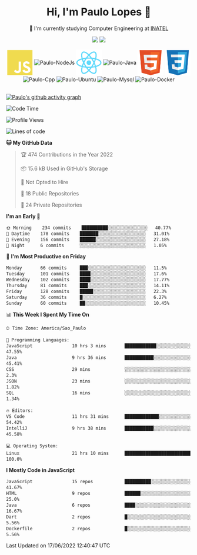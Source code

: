 <div>
  <h1 align="center" > Hi, I'm Paulo Lopes 👋 </h1>
  <p align="center" >🔭 I'm currently studying Computer Engineering at <a href="https://inatel.br/home/" target="_blank">INATEL</a>
  
  </p>
  <div align="center"> 
  <a href="https://www.instagram.com/paulotc1999/" target="_blank"><img src="https://img.shields.io/badge/-Instagram-%23E4405F?style=for-the-badge&logo=instagram&logoColor=white" target="_blank"></a>
  <a href="https://www.linkedin.com/in/paulotc1999/" target="_blank"><img src="https://img.shields.io/badge/-LinkedIn-%230077B5?style=for-the-badge&logo=linkedin&logoColor=white" target="_blank"></a> 
</div>
  
 <div style="display: inline_block" align="center"><br>
  <img align="center" alt="Paulo-Js" height="70" width="70" src="https://raw.githubusercontent.com/devicons/devicon/master/icons/javascript/javascript-plain.svg">
  <img align="center" alt="Paulo-NodeJs" height="70" width="70" src="https://cdn.jsdelivr.net/gh/devicons/devicon/icons/nodejs/nodejs-plain.svg">
  <img align="center" alt="Paulo-React" height="70" width="70" src="https://raw.githubusercontent.com/devicons/devicon/master/icons/react/react-original.svg">
  <img align="center" alt="Paulo-Java" height="70" width="70" src="https://cdn.jsdelivr.net/gh/devicons/devicon/icons/java/java-original.svg">
  <img align="center" alt="Paulo-HTML" height="70" width="70" src="https://raw.githubusercontent.com/devicons/devicon/master/icons/html5/html5-original.svg">
  <img align="center" alt="Paulo-CSS" height="70" width="70" src="https://raw.githubusercontent.com/devicons/devicon/master/icons/css3/css3-original.svg">
  <img align="center" alt="Paulo-Cpp" height="70" width="70" src="https://cdn.jsdelivr.net/gh/devicons/devicon/icons/cplusplus/cplusplus-original.svg">
  <img align="center" alt="Paulo-Ubuntu" height="70" width="70" src="https://cdn.jsdelivr.net/gh/devicons/devicon/icons/ubuntu/ubuntu-plain.svg">
  <img align="center" alt="Paulo-Mysql" height="70" width="70" src="https://cdn.jsdelivr.net/gh/devicons/devicon/icons/mysql/mysql-original.svg">
  <img align="center" alt="Paulo-Docker" height="70" width="70" src="https://cdn.jsdelivr.net/gh/devicons/devicon/icons/docker/docker-plain.svg">
  
</div>
</a>

</br>

[![Paulo's github activity graph](https://activity-graph.herokuapp.com/graph?username=paulotc1999&theme=chartreuse-dark)](https://github.com/ashutosh00710/github-readme-activity-graph)

<div>

<!--START_SECTION:waka-->
![Code Time](http://img.shields.io/badge/Code%20Time-173%20hrs%2051%20mins-blue)

![Profile Views](http://img.shields.io/badge/Profile%20Views-1-blue)

![Lines of code](https://img.shields.io/badge/From%20Hello%20World%20I%27ve%20Written-1%20Million%20lines%20of%20code-blue)

**🐱 My GitHub Data** 

> 🏆 474 Contributions in the Year 2022
 > 
> 📦 15.6 kB Used in GitHub's Storage 
 > 
> 🚫 Not Opted to Hire
 > 
> 📜 18 Public Repositories 
 > 
> 🔑 24 Private Repositories  
 > 
**I'm an Early 🐤** 

```text
🌞 Morning    234 commits    ██████████░░░░░░░░░░░░░░░   40.77% 
🌆 Daytime    178 commits    ███████░░░░░░░░░░░░░░░░░░   31.01% 
🌃 Evening    156 commits    ██████░░░░░░░░░░░░░░░░░░░   27.18% 
🌙 Night      6 commits      ░░░░░░░░░░░░░░░░░░░░░░░░░   1.05%

```
📅 **I'm Most Productive on Friday** 

```text
Monday       66 commits     ███░░░░░░░░░░░░░░░░░░░░░░   11.5% 
Tuesday      101 commits    ████░░░░░░░░░░░░░░░░░░░░░   17.6% 
Wednesday    102 commits    ████░░░░░░░░░░░░░░░░░░░░░   17.77% 
Thursday     81 commits     ███░░░░░░░░░░░░░░░░░░░░░░   14.11% 
Friday       128 commits    █████░░░░░░░░░░░░░░░░░░░░   22.3% 
Saturday     36 commits     █░░░░░░░░░░░░░░░░░░░░░░░░   6.27% 
Sunday       60 commits     ██░░░░░░░░░░░░░░░░░░░░░░░   10.45%

```


📊 **This Week I Spent My Time On** 

```text
⌚︎ Time Zone: America/Sao_Paulo

💬 Programming Languages: 
JavaScript               10 hrs 3 mins       ████████████░░░░░░░░░░░░░   47.55% 
Java                     9 hrs 36 mins       ███████████░░░░░░░░░░░░░░   45.41% 
CSS                      29 mins             ░░░░░░░░░░░░░░░░░░░░░░░░░   2.3% 
JSON                     23 mins             ░░░░░░░░░░░░░░░░░░░░░░░░░   1.82% 
SQL                      16 mins             ░░░░░░░░░░░░░░░░░░░░░░░░░   1.34%

🔥 Editors: 
VS Code                  11 hrs 31 mins      █████████████░░░░░░░░░░░░   54.42% 
IntelliJ                 9 hrs 38 mins       ███████████░░░░░░░░░░░░░░   45.58%

💻 Operating System: 
Linux                    21 hrs 10 mins      █████████████████████████   100.0%

```

**I Mostly Code in JavaScript** 

```text
JavaScript               15 repos            ██████████░░░░░░░░░░░░░░░   41.67% 
HTML                     9 repos             ██████░░░░░░░░░░░░░░░░░░░   25.0% 
Java                     6 repos             ████░░░░░░░░░░░░░░░░░░░░░   16.67% 
Dart                     2 repos             █░░░░░░░░░░░░░░░░░░░░░░░░   5.56% 
Dockerfile               2 repos             █░░░░░░░░░░░░░░░░░░░░░░░░   5.56%

```



 Last Updated on 17/06/2022 12:40:47 UTC
<!--END_SECTION:waka-->


